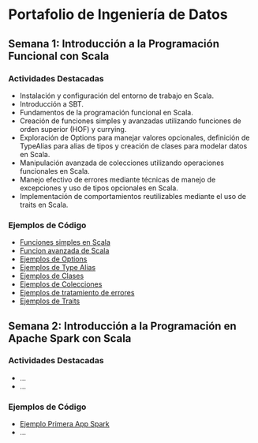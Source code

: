 # Portafolio de Ingeniería de Datos

## Semana 1: Introducción a la Programación Funcional con Scala

### Actividades Destacadas

- Instalación y configuración del entorno de trabajo en Scala.
- Introducción a SBT.
- Fundamentos de la programación funcional en Scala.
- Creación de funciones simples y avanzadas utilizando funciones de orden superior (HOF) y currying.
- Exploración de Options para manejar valores opcionales, definición de TypeAlias para alias de tipos y creación de clases para modelar datos en Scala.
- Manipulación avanzada de colecciones utilizando operaciones funcionales en Scala.
- Manejo efectivo de errores mediante técnicas de manejo de excepciones y uso de tipos opcionales en Scala.
- Implementación de comportamientos reutilizables mediante el uso de traits en Scala.

### Ejemplos de Código

- [Funciones simples en Scala](src/main/scala/ejemplos_basicos/SimpleFunctions.scala)
- [Funcion avanzada de Scala](src/main/scala/ejemplos_basicos/AdvancedFunctions.scala)
- [Ejemplos de Options](src/main/scala/ejemplos_basicos/OptionExample.scala)
- [Ejemplos de Type Alias](src/main/scala/ejemplos_basicos/TypeAliasExample.scala)
- [Ejemplos de Clases](src/main/scala/ejemplos_basicos/CaseClassExample.scala)
- [Ejemplos de Colecciones](src/main/scala/ejemplos_basicos/CollectionsExample.scala)
- [Ejemplos de tratamiento de errores](src/main/scala/ejemplos_basicos/ErrorsExample.scala)
- [Ejemplos de Traits](src/main/scala/ejemplos_basicos/TraitsExample.scala)

## Semana 2: Introducción a la Programación en Apache Spark con Scala

### Actividades Destacadas

- ...
- ...

### Ejemplos de Código

- [Ejemplo Primera App Spark](src/main/scala/spark/SparkSessionExample.scala)
- ...





